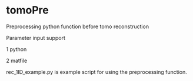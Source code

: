 # tomoPre

Preprocessing python function before tomo reconstruction

Parameter input support

1 python

2 matfile

rec_1ID_example.py is example script for using the preprocessing function.
